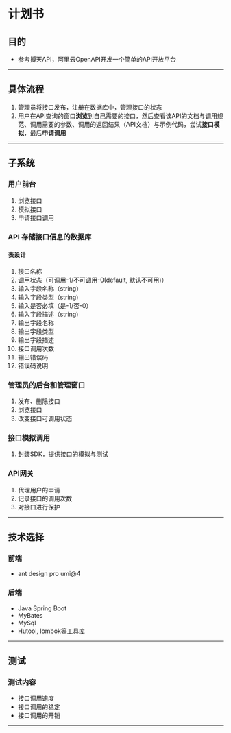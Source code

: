 # 计划书
## 目的
- 参考搏天API，阿里云OpenAPI开发一个简单的API开放平台
---
## 具体流程
1. 管理员将接口发布，注册在数据库中，管理接口的状态
2. 用户在API查询的窗口**浏览**到自己需要的接口，然后查看该API的文档与调用规范、调用需要的参数、调用的返回结果（API文档）与示例代码，尝试**接口模拟**，最后**申请调用**
---
## 子系统
### 用户前台
1. 浏览接口
2. 模拟接口
3. 申请接口调用
### API 存储接口信息的数据库
#### 表设计
1. 接口名称
2. 调用状态（可调用-1/不可调用-0(default, 默认不可用)）
3. 输入字段名称（string）
4. 输入字段类型（string)
5. 输入是否必填（是-1/否-0）
6. 输入字段描述（string)
7. 输出字段名称
8. 输出字段类型
9. 输出字段描述
10. 接口调用次数
11. 输出错误码
12. 错误码说明
### 管理员的后台和管理窗口
1. 发布、删除接口
2. 浏览接口
3. 改变接口可调用状态
### 接口模拟调用
1. 封装SDK，提供接口的模拟与测试
### API网关
1. 代理用户的申请
2. 记录接口的调用次数
3. 对接口进行保护
---
## 技术选择
### 前端
- ant design pro umi@4
### 后端
- Java Spring Boot
- MyBates
- MySql
- Hutool, lombok等工具库
---
## 测试
### 测试内容
- 接口调用速度
- 接口调用的稳定
- 接口调用的开销
---